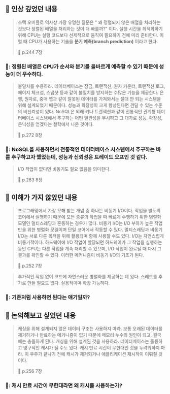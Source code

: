 ## 📌 인상 깊었던 내용
> 스택 오버플로 역사상 가장 유명한 질문은 " 왜 정렬되지 않은 배열을 처리하는 것보다 정렬된 배열을 처리하는 것이 더 빠를까?" 이다.
> 실행 시간을 최적화하기 위해 CPU는 실행 코드보다 선제적으로 움직여 필요하기 전에 미리 준비한다.
> 이럴 때 CPU가 사용하는 기술을 **분기 예측(branch prediction)** 이라고 한다.
>
> 📕 p.244 7장

### 🥸: 정렬된 배열은 CPU가 순서와 분기를 올바르게 예측할 수 있기 때문에 성능이 더 우수하다. 

> 불일치를 수용하라. 데이터베이스는 잠금, 트랜잭션, 원자 카운터, 트랜잭션 로그, 페이지 체크섬, 스냅샷 등과 같이 불일치를 방지하는 수많은 기능을 제공한다.
> 은행, 원자로, 중매 앱과 같이 잘못된 데이터를 가져와서는 절대 안 되는 시스템을 위해 설계되었기 때문이다.
> 성능과 확장성이 크게 향상된다면 견딜 수 있는 수준의 비신뢰성이 있다. NoSQL은 외래 키나 트랜잭션과 같이 전통적인 관계형 데이터베이스 시스템에서 추구하는 어떤 일관성을 무시하고
> 그 대가로 성능, 확장성, 은닉성을 얻겠다는 철학에서 나온 것이다.
>
> 📕 p.272 8장

### 🥸: NoSQL을 사용하면서 전통적인 데이터베이스 시스템에서 추구하는 바를 추구하고자 했었는데, 성능과 신뢰성은 트레이드 오프인 것 같다.

> I/O 작업이 없다면 비동기도 필요 없음을 의미한다.
>
> 📕 p.283 8장

## 📌 이해가 가지 않았던 내용
> 프로그래밍에서 가장 오해 받는 개념 중 하나는 비동기 I/O이다. 작업을 별도의 코어에서 실행하기 때문에 모든 종류의 작업을 떠 빠르게 수행하기 위한 병렬화 모델인 멀티스레딩과 혼동하는 경우가 많다.
> 비동기 I/O는 I/O 부하가 높은 작업만을 위한 병렬화 모델이며 단일 코어에서 작동할 수 있다. 멀티스레딩과 비동기 I/O는 서로 다른 목적을 위해 활용되며 함께 사용할 수도 있다.
> I/O는 자연스럽게 비동기적이다. 하드웨어에 I/O 작업이 할당되면 하드웨어가 그 작업을 실행하는 동안 CPU는 다른 작업을 계속 처리할 수 있으며, I/O 작업이 완료될 때 다시 그 결과를 확인할 수 있다.
> 이러한 메커니즘이 비동기 I/O의 기초가 된다.
>
> 📕 p.252 7장

> 추가적인 작업 없이 코드에 자연스러운 병렬화를 제공하는 데 있다. 스레드를 추가로 만들 필요도 없다. 실용적이며 확장 가능하다.

### 🥸: 기존처럼 사용하면 된다는 얘기일까?


## 📌 논의해보고 싶었던 내용

> 캐싱을 위해 설계되지 않은 데이터 구조는 사용하지 마라. 보통 오래된 데이터를 제거하거나 만료하는 메커니즘이 없기 때문에 메모리 누수의 원인이 되고, 결국에는 충돌하게 된다. 캐싱을 위해 설계된 것을 사용하라.
> 데이터베이스는 훌륭하고 영구적인 캐시가 될 수도 있다. 캐시 만료 시간이 무한대인 것을 두려워하지 마라. 이 우주가 끝나기 전에 캐시가 제거되거나 애플리케이션 재시작이 이뤄질 것이다.
>
> 📕 p.256 7장

### 🥸: 캐시 만료 시간이 무한대라면 왜 캐시를 사용하는가?
